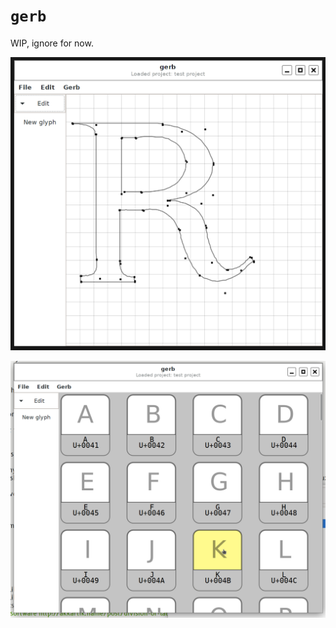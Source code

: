 # `gerb`

WIP, ignore for now.

![./screenshot.png](./screenshot.png)

![./screenshot2.png](./screenshot2.png)

